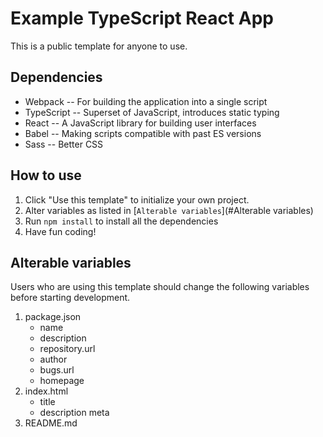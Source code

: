 # Example TypeScript React App
This is a public template for anyone to use. 

## Dependencies
- Webpack -- For building the application into a single script
- TypeScript -- Superset of JavaScript, introduces static typing
- React -- A JavaScript library for building user interfaces
- Babel -- Making scripts compatible with past ES versions
- Sass -- Better CSS

## How to use
1. Click "Use this template" to initialize your own project.
2. Alter variables as listed in [`Alterable variables`](#Alterable variables)
3. Run `npm install` to install all the dependencies
4. Have fun coding!

## Alterable variables
Users who are using this template should change the following variables before starting development.
1. package.json
    - name
    - description
    - repository.url
    - author
    - bugs.url
    - homepage
2. index.html
    - title
    - description meta
3. README.md